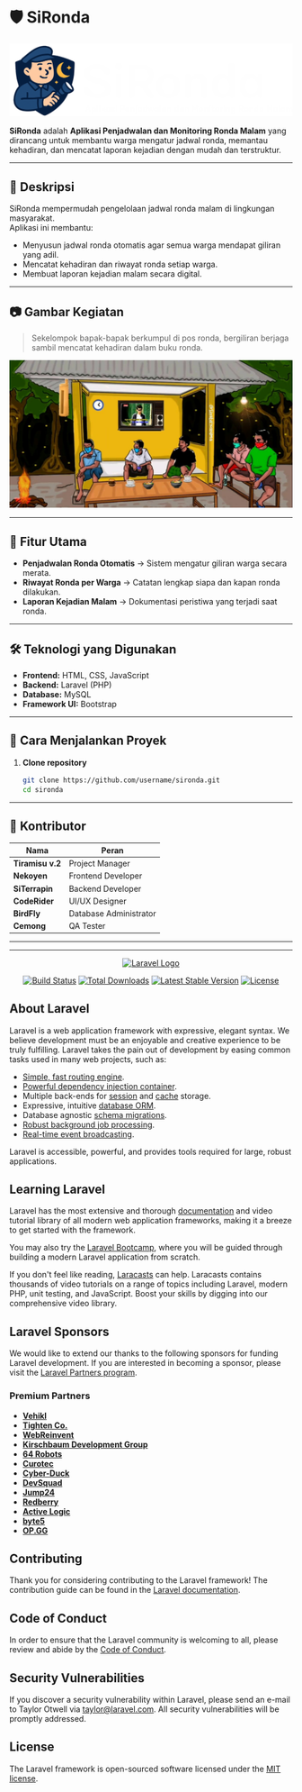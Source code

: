 # 🛡️ SiRonda

![SiRonda Logo](./public/assets/icon/LogoNav_sironda.png)

**SiRonda** adalah **Aplikasi Penjadwalan dan Monitoring Ronda Malam** yang dirancang untuk membantu warga mengatur jadwal ronda, memantau kehadiran, dan mencatat laporan kejadian dengan mudah dan terstruktur.

---

## 📖 Deskripsi
SiRonda mempermudah pengelolaan jadwal ronda malam di lingkungan masyarakat.  
Aplikasi ini membantu:
- Menyusun jadwal ronda otomatis agar semua warga mendapat giliran yang adil.
- Mencatat kehadiran dan riwayat ronda setiap warga.
- Membuat laporan kejadian malam secara digital.

---

## 📷 Gambar Kegiatan
> Sekelompok bapak-bapak berkumpul di pos ronda, bergiliran berjaga sambil mencatat kehadiran dalam buku ronda.

![Kegiatan Ronda](./public/assets/images/kegiatan_ronda.jpg)

---

## 🚀 Fitur Utama
- **Penjadwalan Ronda Otomatis** → Sistem mengatur giliran warga secara merata.
- **Riwayat Ronda per Warga** → Catatan lengkap siapa dan kapan ronda dilakukan.
- **Laporan Kejadian Malam** → Dokumentasi peristiwa yang terjadi saat ronda.

---

## 🛠️ Teknologi yang Digunakan
- **Frontend:** HTML, CSS, JavaScript
- **Backend:** Laravel (PHP)
- **Database:** MySQL
- **Framework UI:** Bootstrap

---

## 📌 Cara Menjalankan Proyek
1. **Clone repository**
   ```bash
   git clone https://github.com/username/sironda.git
   cd sironda

---

## 👥 Kontributor

| Nama           | Peran                  |
|----------------|------------------------|
| **Tiramisu v.2** | Project Manager        |
| **Nekoyen**      | Frontend Developer     |
| **SiTerrapin**   | Backend Developer      |
| **CodeRider**    | UI/UX Designer         |
| **BirdFly**      | Database Administrator |
| **Cemong**        | QA Tester              |

---
---
<p align="center"><a href="https://laravel.com" target="_blank"><img src="https://raw.githubusercontent.com/laravel/art/master/logo-lockup/5%20SVG/2%20CMYK/1%20Full%20Color/laravel-logolockup-cmyk-red.svg" width="400" alt="Laravel Logo"></a></p>

<p align="center">
<a href="https://github.com/laravel/framework/actions"><img src="https://github.com/laravel/framework/workflows/tests/badge.svg" alt="Build Status"></a>
<a href="https://packagist.org/packages/laravel/framework"><img src="https://img.shields.io/packagist/dt/laravel/framework" alt="Total Downloads"></a>
<a href="https://packagist.org/packages/laravel/framework"><img src="https://img.shields.io/packagist/v/laravel/framework" alt="Latest Stable Version"></a>
<a href="https://packagist.org/packages/laravel/framework"><img src="https://img.shields.io/packagist/l/laravel/framework" alt="License"></a>
</p>

## About Laravel

Laravel is a web application framework with expressive, elegant syntax. We believe development must be an enjoyable and creative experience to be truly fulfilling. Laravel takes the pain out of development by easing common tasks used in many web projects, such as:

- [Simple, fast routing engine](https://laravel.com/docs/routing).
- [Powerful dependency injection container](https://laravel.com/docs/container).
- Multiple back-ends for [session](https://laravel.com/docs/session) and [cache](https://laravel.com/docs/cache) storage.
- Expressive, intuitive [database ORM](https://laravel.com/docs/eloquent).
- Database agnostic [schema migrations](https://laravel.com/docs/migrations).
- [Robust background job processing](https://laravel.com/docs/queues).
- [Real-time event broadcasting](https://laravel.com/docs/broadcasting).

Laravel is accessible, powerful, and provides tools required for large, robust applications.

## Learning Laravel

Laravel has the most extensive and thorough [documentation](https://laravel.com/docs) and video tutorial library of all modern web application frameworks, making it a breeze to get started with the framework.

You may also try the [Laravel Bootcamp](https://bootcamp.laravel.com), where you will be guided through building a modern Laravel application from scratch.

If you don't feel like reading, [Laracasts](https://laracasts.com) can help. Laracasts contains thousands of video tutorials on a range of topics including Laravel, modern PHP, unit testing, and JavaScript. Boost your skills by digging into our comprehensive video library.

## Laravel Sponsors

We would like to extend our thanks to the following sponsors for funding Laravel development. If you are interested in becoming a sponsor, please visit the [Laravel Partners program](https://partners.laravel.com).

### Premium Partners

- **[Vehikl](https://vehikl.com/)**
- **[Tighten Co.](https://tighten.co)**
- **[WebReinvent](https://webreinvent.com/)**
- **[Kirschbaum Development Group](https://kirschbaumdevelopment.com)**
- **[64 Robots](https://64robots.com)**
- **[Curotec](https://www.curotec.com/services/technologies/laravel/)**
- **[Cyber-Duck](https://cyber-duck.co.uk)**
- **[DevSquad](https://devsquad.com/hire-laravel-developers)**
- **[Jump24](https://jump24.co.uk)**
- **[Redberry](https://redberry.international/laravel/)**
- **[Active Logic](https://activelogic.com)**
- **[byte5](https://byte5.de)**
- **[OP.GG](https://op.gg)**

## Contributing

Thank you for considering contributing to the Laravel framework! The contribution guide can be found in the [Laravel documentation](https://laravel.com/docs/contributions).

## Code of Conduct

In order to ensure that the Laravel community is welcoming to all, please review and abide by the [Code of Conduct](https://laravel.com/docs/contributions#code-of-conduct).

## Security Vulnerabilities

If you discover a security vulnerability within Laravel, please send an e-mail to Taylor Otwell via [taylor@laravel.com](mailto:taylor@laravel.com). All security vulnerabilities will be promptly addressed.

## License

The Laravel framework is open-sourced software licensed under the [MIT license](https://opensource.org/licenses/MIT).
